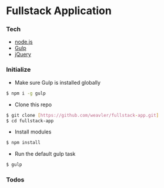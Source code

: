 # Fullstack Application

### Tech

* [node.js](https://nodejs.org/en/)
* [Gulp](http://gulpjs.com/)
* [jQuery](http://jquery.com/) 

### Initialize

- Make sure Gulp is installed globally 
```sh
$ npm i -g gulp
```

- Clone this repo
```sh
$ git clone [https://github.com/weavler/fullstack-app.git]
$ cd fullstack-app
```

- Install modules
```sh
$ npm install
```

- Run the default gulp task
```sh
$ gulp
```

### Todos

